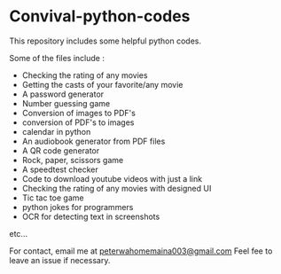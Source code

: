 # Convival-python-codes
This repository includes some helpful python codes. 

Some of the files include :
- Checking the rating of any movies
- Getting the casts of your favorite/any movie
- A password generator 
- Number guessing game
- Conversion of images to PDF's
- conversion of PDF's to images
- calendar in python
- An audiobook generator from PDF files
- A QR code generator
- Rock, paper, scissors game
- A speedtest checker
- Code to download youtube videos with just a link
- Checking the rating of any movies with designed UI
- Tic tac toe game
- python jokes for programmers
- OCR for detecting text in screenshots
  
etc...



For contact, email me at peterwahomemaina003@gmail.com 
Feel fee to leave an issue if necessary.
